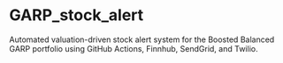 # GARP_stock_alert
Automated valuation-driven stock alert system for the Boosted Balanced GARP portfolio using GitHub Actions, Finnhub, SendGrid, and Twilio.
